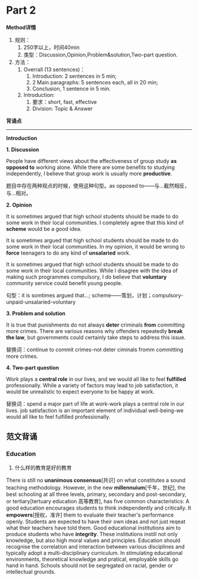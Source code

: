 # Part 2
**Method详情**

1. 规则：
	1. 250字以上，时间40min
	2. 类型：Discussion,Opinion,Problem&solution,Two-part question.
2. 方法：
	1. Overrall (13 sentences)：
		1. Introduction: 2 sentences in 5 min;
		2. 2 Main paragraphs: 5 sentences each, all in 20 min;
		3. Conclusion, 1 sentence in 5 min.
	2. Introduction:
		1. 要求：short, fast, effective
		2. Division: Topic & Answer

**背诵点**

------------
**Introduction**

**1. Discussion**

People have different views about the effectiveness of group study **as opposed to** working alone. While there are some benefits to studying independently, I believe that group work is usually more **productive**.

题目中存在两种观点的时候，使用这种句型。as opposed to——与...截然相反，与...相对。

**2. Opinion**

It is sometimes argued that high school students should be made to do some work in their local communities. I completely agree that this kind of **scheme** would be a good idea.

It is sometimes argued that high school students should be made to do some work in their
local communities. In my opinion, it would be wrong to **force** teenagers to do any kind of
**unsalaried** work.

It is sometimes argued that high school students should be made to do some work in their
local communities. While I disagree with the idea of making such programmes compulsory,
I do believe that **voluntary** community service could benefit young people.

句型：it is somtimes argued that...; scheme——策划，计划；compulsory-unpaid-unsalaried-voluntary

**3. Problem and solution**

It is true that punishments do not always **deter** criminals **from** committing more crimes.
There are various reasons why offenders repeatedly **break the law**, but
governments could certainly take steps to address this issue.

替换词：continue to commit crimes-not deter ciminals fromm committing more crimes.

**4. Two-part question**

Work plays a **central role** in our lives, and we would all like to feel **fulfilled** professionally.
While a variety of factors may lead to job satisfaction, it would be unrealistic to expect
everyone to be happy at work.

替换词：spend a major part of life at work-work plays a central role in our lives. job satisfaction is an important element of individual well-being-we would all like to feel fulfilled professionally.


## 范文背诵
### Education
1. 什么样的教育是好的教育

There is still no **unanimous consensus**[共识] on what constitutes a sound teaching methodology. However, in the new **millennuium**[千年，世纪], the best schooling at all three levels, primary, secondary and post-secondary, or tertiary[tertuary education 高等教育], has five common characteristics: A good education encourages students to think independently and critically. It **empowers**[授权，准许] them to evaluate their teacher's performance openly. Students are expected to have their own ideas and not just reqeat what their teachers have told them. Good educational institutions aim to produce students who have **integrity**. These institutions instill not only knowledge, but also high moral values and principles. Education should recognise the correlation and interaction between various disciplines and typically adopt a multi-disciplinary curriculum. In stimulating educational environments, theoretical knowledge and pratical, employable skills go hand in hand. Schools should not be segregated on racial, gender or intellectual grounds.